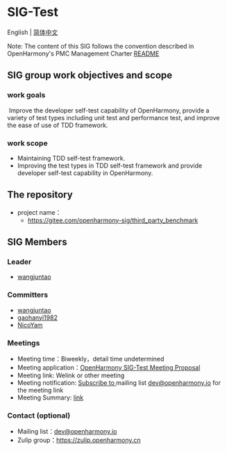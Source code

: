 # SIG-Test

English | [简体中文](./sig_test_cn.md)

Note: The content of this SIG follows the convention described in OpenHarmony's PMC Management Charter [README](/zh/pmc.md)

## SIG group work objectives and scope

### work goals
​	Improve the developer self-test capability of OpenHarmony, provide a variety of test types including unit test and performance test, and improve the ease of use of TDD framework.

### work scope

- Maintaining TDD self-test framework.
- Improving the test types in TDD self-test framework and provide developer self-test capability in OpenHarmony.

## The repository
- project name：
  - https://gitee.com/openharmony-sig/third_party_benchmark

## SIG Members

### Leader
- [wangjuntao](https://gitee.com/buranfanchen)

### Committers
- [wangjuntao](https://gitee.com/buranfanchen)
- [gaohanyi1982](https://gitee.com/gaohanyi1982)
- [NicoYam](https://gitee.com/nicoyam)

### Meetings

 - Meeting time：Biweekly，detail time undetermined
 - Meeting application：[OpenHarmony SIG-Test Meeting Proposal](https://etherpad.openharmony.cn/p/sig-test)
 - Meeting link: Welink or other meeting
 - Meeting notification:  [Subscribe to ](https://lists.openatom.io/postorius/lists/dev.openharmony.io) mailing list  dev@openharmony.io  for the meeting link
 - Meeting Summary: [link](https://gitee.com/openharmony-sig/sig-content)

### Contact (optional)

- Mailing list：dev@openharmony.io
- Zulip group：https://zulip.openharmony.cn

